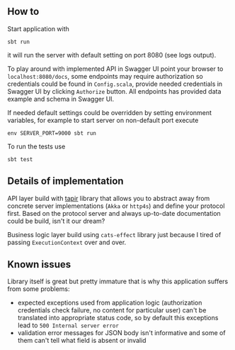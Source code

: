 ## How to

Start application with

```
sbt run
```

it will run the server with default setting on port 8080 (see logs output).

To play around with implemented API in Swagger UI point your browser to `localhost:8080/docs`,
some endpoints may require authorization so credentials could be found in `Config.scala`,
provide needed credentials in Swagger UI by clicking `Authorize` button. All endpoints has provided 
data example and schema in Swagger UI.

If needed default settings could be overridden by setting environment variables, for example
to start server on non-default port execute

```
env SERVER_PORT=9000 sbt run
```

To run the tests use

```
sbt test
```

## Details of implementation

API layer build with [tapir](https://github.com/softwaremill/tapir) library that allows you to abstract
away from concrete server implementations (`Akka` or `http4s`) and define your protocol first. Based on
the protocol server and always up-to-date documentation could be build, isn't it our dream?

Business logic layer build using `cats-effect` library just because I tired of passing `ExecutionContext`
over and over.

## Known issues

Library itself is great but pretty immature that is why this application suffers from some problems:

- expected exceptions used from application logic (authorization credentials check failure, no content for particular user)
can't be translated into appropriate status code, so by default this exceptions lead to `500 Internal server error`
- validation error messages for JSON body isn't informative and some of them can't tell what field is absent or invalid